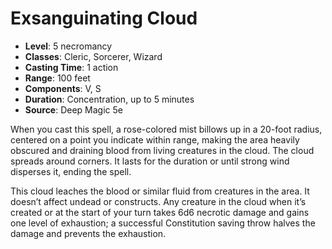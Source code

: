 # Exsanguinating Cloud

- **Level**: 5 necromancy
- **Classes**: Cleric, Sorcerer, Wizard
- **Casting Time**: 1 action
- **Range**: 100 feet
- **Components**: V, S
- **Duration**: Concentration, up to 5 minutes
- **Source**: Deep Magic 5e

When you cast this spell, a rose-colored mist billows up in a 20-foot radius, centered on a point you indicate within range, making the area heavily obscured and draining blood from living creatures in the cloud. The cloud spreads around corners. It lasts for the duration or until strong wind disperses it, ending the spell.

This cloud leaches the blood or similar fluid from creatures in the area. It doesn’t affect undead or constructs. Any creature in the cloud when it’s created or at the start of your turn takes 6d6 necrotic damage and gains one level of exhaustion; a successful Constitution saving throw halves the damage and prevents the exhaustion.


